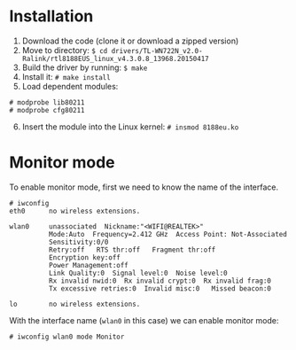 # Installation

1. Download the code (clone it or download a zipped version)
2. Move to directory: `$ cd drivers/TL-WN722N_v2.0-Ralink/rtl8188EUS_linux_v4.3.0.8_13968.20150417`
3. Build the driver by running: `$ make`
4. Install it: `# make install`
5. Load dependent modules:

```
# modprobe lib80211
# modprobe cfg80211
```

6. Insert the module into the Linux kernel: `# insmod 8188eu.ko`

# Monitor mode

To enable monitor mode, first we need to know the name of the interface.

```
# iwconfig 
eth0      no wireless extensions.

wlan0     unassociated  Nickname:"<WIFI@REALTEK>"
          Mode:Auto  Frequency=2.412 GHz  Access Point: Not-Associated   
          Sensitivity:0/0  
          Retry:off   RTS thr:off   Fragment thr:off
          Encryption key:off
          Power Management:off
          Link Quality:0  Signal level:0  Noise level:0
          Rx invalid nwid:0  Rx invalid crypt:0  Rx invalid frag:0
          Tx excessive retries:0  Invalid misc:0   Missed beacon:0

lo        no wireless extensions.
```

With the interface name (`wlan0` in this case) we can enable monitor mode:

```
# iwconfig wlan0 mode Monitor
```
